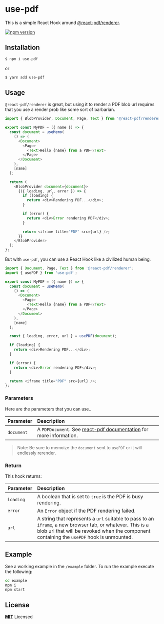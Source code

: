 # use-pdf

This is a simple React Hook around [@react-pdf/renderer](https://react-pdf.org/).

[![npm version](https://badge.fury.io/js/use-pdf.svg)](https://badge.fury.io/js/use-pdf)

## Installation

```bash
$ npm i use-pdf
```

or

```bash
$ yarn add use-pdf
```

## Usage

`@react-pdf/renderer` is great, but using it to render a PDF blob url requires that you use a render prob like some sort of barbarian.

```js
import { BlobProvider, Document, Page, Text } from '@react-pdf/renderer';

export const MyPDF = ({ name }) => {
  const document = useMemo(
    () => (
      <Document>
        <Page>
          <Text>Hello {name} from a PDF</Text>
        </Page>
      </Document>
    ),
    [name]
  );

  return (
    <BlobProvider document={document}>
      {({ loading, url, error }) => {
        if (loading) {
          return <div>Rendering PDF...</div>;
        }

        if (error) {
          return <div>Error rendering PDF</div>;
        }

        return <iframe title="PDF" src={url} />;
      }}
    </BlobProvider>
  );
};
```

But with `use-pdf`, you can use a React Hook like a civilized human being.

```js
import { Document, Page, Text } from '@react-pdf/renderer';
import { usePDF } from 'use-pdf';

export const MyPDF = ({ name }) => {
  const document = useMemo(
    () => (
      <Document>
        <Page>
          <Text>Hello {name} from a PDF</Text>
        </Page>
      </Document>
    ),
    [name]
  );

  const { loading, error, url } = usePDF(document);

  if (loading) {
    return <div>Rendering PDF...</div>;
  }

  if (error) {
    return <div>Error rendering PDF</div>;
  }

  return <iframe title="PDF" src={url} />;
};
```

### Parameters <a name="parameters"></a>

Here are the parameters that you can use..

| Parameter  | Description                                                                                  |
| :--------- | :------------------------------------------------------------------------------------------- |
| `document` | A `PDFDocument`. See [react-pdf documentation](https://react-pdf.org/) for more information. |

> Note: Be sure to memoize the `document` sent to `usePDF` or it will endlessly rerender.

### Return

This hook returns:

| Parameter | Description                                                                                                                                                                                             |
| :-------- | :------------------------------------------------------------------------------------------------------------------------------------------------------------------------------------------------------ |
| `loading` | A boolean that is set to `true` is the PDF is busy rendering.                                                                                                                                           |
| `error`   | An `Error` object if the PDF rendering failed.                                                                                                                                                          |
| `url`     | A string that represents a `url` suitable to pass to an `iframe`, a new browser tab, or whatever. This is a blob url that will be revoked when the component containing the `usePDF` hook is unmounted. |

## Example

See a working example in the `/example` folder. To run the example execute the following:

```bash
cd example
npm i
npm start
```

## License

**[MIT](LICENSE)** Licensed
